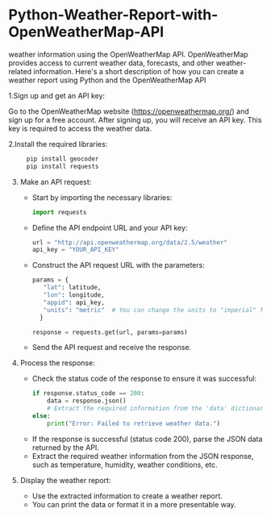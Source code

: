 # Python-Weather-Report-with-OpenWeatherMap-API
weather information using the OpenWeatherMap API. OpenWeatherMap provides access to current weather data, forecasts, and other weather-related information. Here's a short description of how you can create a weather report using Python and the OpenWeatherMap API

1.Sign up and get an API key:

Go to the OpenWeatherMap website (https://openweathermap.org/) and sign up for a free account.
After signing up, you will receive an API key. This key is required to access the weather data.

2.Install the required libraries:
```python
     pip install geocoder
     pip install requests
```

3. Make an API request:
   - Start by importing the necessary libraries:
     ```python
     import requests
     ```
   - Define the API endpoint URL and your API key:
     ```python
     url = "http://api.openweathermap.org/data/2.5/weather"
     api_key = "YOUR_API_KEY"
     ```
   - Construct the API request URL with the parameters:
     ```python
     params = {
        "lat": latitude,
        "lon": longitude,
        "appid": api_key,
        "units": "metric"  # You can change the units to "imperial" for Fahrenheit
       }
     
     response = requests.get(url, params=params)
     ```
   - Send the API request and receive the response.

4. Process the response:
   - Check the status code of the response to ensure it was successful:
     ```python
     if response.status_code == 200:
         data = response.json()
         # Extract the required information from the 'data' dictionary
     else:
         print("Error: Failed to retrieve weather data.")
     ```
   - If the response is successful (status code 200), parse the JSON data returned by the API.
   - Extract the required weather information from the JSON response, such as temperature, humidity, weather conditions, etc.

5. Display the weather report:
   - Use the extracted information to create a weather report.
   - You can print the data or format it in a more presentable way.



